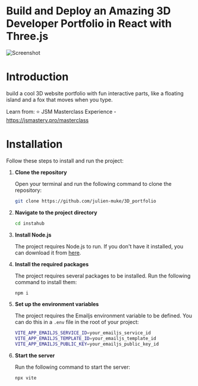 # Build and Deploy an Amazing 3D Developer Portfolio in React with Three.js
![Screenshot](3d.gif)

# Introduction
build a cool 3D website portfolio with fun interactive parts, like a floating island and a fox that moves when you type.


 Learn from:
  ⭐ JSM Masterclass Experience - https://jsmastery.pro/masterclass

# Installation

Follow these steps to install and run the project:

1. **Clone the repository**

   Open your terminal and run the following command to clone the repository:

   ```bash
   git clone https://github.com/julien-muke/3D_portfolio
   ```

2. **Navigate to the project directory**

   ```bash
   cd instahub
   ```

3. **Install Node.js**

   The project requires Node.js to run. If you don't have it installed, you can download it from [here](https://nodejs.org/en/download/).

4. **Install the required packages**

   The project requires several packages to be installed. Run the following command to install them:

   ```bash
   npm i
   ```

5. **Set up the environment variables**

   The project requires the Emailjs environment variable to be defined. You can do this in a `.env` file in the root of your project:

   ```bash
   VITE_APP_EMAILJS_SERVICE_ID=your_emailjs_service_id
   VITE_APP_EMAILJS_TEMPLATE_ID=your_emailjs_template_id
   VITE_APP_EMAILJS_PUBLIC_KEY=your_emailjs_public_key_id
   
   ```

7. **Start the server**

   Run the following command to start the server:

   ```bash
   npx vite
   ```



